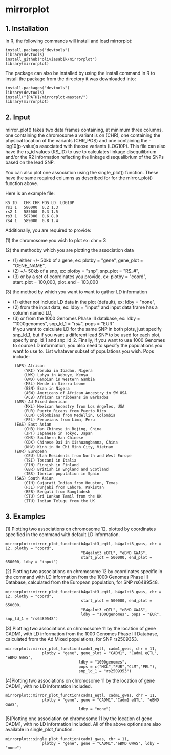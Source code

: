 # mirrorplot
## 1. Installation
In R, the following commands will install and load mirrorplot:
```
install.packages("devtools") 
library(devtools) 
install_github("oliviasabik/mirrorplot") 
library(mirrorplot)
```
The package can also be installed by using the install command in R to install the 
package from the directory it was downloaded into:
```
install.packages("devtools") 
library(devtools)
install("{PATH}/mirrorplot-master/")
library(mirrorplot)
```
## 2. Input
mirror_plot() takes two data frames containing, at minimum
three columns, one containing the chromosome a variant is on (CHR), one 
containing the physical location of the variants (CHR_POS)
and one containing the -log10(p-value)s associated with theose variants (LOG10P).
This file can also have the rs_id values (RS_ID) to use to calculates linkage disequilibrium
and/or the R2 information reflecting the linkage disequalibrium of the SNPs based on 
the lead SNP. 

You can also plot one association using the single_plot() function. These have the same
required columns as described for for the mirror_plot() function above. 

Here is an example file:
``` 
RS_ID	CHR	CHR_POS	LD	LOG10P 
rs1	1	580000	0.2	1.3		
rs2	1	585000	0.3	1.5  
rs3	1	587000	0.6	8.0
rs4	1	589000	0.8	1.4
```
Additionally, you are required to provide:

(1) the chromosome you wish to plot ex: chr = 3

(2) the methodby which you are plotting the association data  
- (1) either +/- 50kb of a gene, ex: plotby = "gene", gene_plot = "GENE_NAME",  
- (2) +/- 50kb of a snp, ex: plotby = "snp", snp_plot = "RS_#",  
- (3) or by a set of coordinates you provide, ex: plotby = "coord", start_plot = 100,000, plot_end = 103,000  

(3) the method by which you want to want to gather LD information  
- (1) either not include LD data in the plot (default), ex: ldby = "none",  
- (2) from the input data, ex: ldby = "input" and input data frame has a column named LD,  
- (3) or from the 1000 Genomes Phase III database, ex: ldby = "1000genomes", snp_ld_1 = "rs#", pops = "EUR"  
	If you want to calculate LD for the same SNP in both plots, just specify snp_ld_1, 
	but if you want a different lead SNP to be used for each plot, specify snp_ld_1 and snp_ld_2. 
	Finally, if you want to use 1000 Genomes to source LD information, you also need to specify 
	the populations you want to use to. List whatever subset of populations you wish. Pops include:
``` 
	(AFR) African
		(YRI) Yoruba in Ibadan, Nigera
		(LWK) Luhya in Webuye, Kenya
		(GWD) Gambian in Western Gambia
		(MSL) Mende in Sierra Leone
		(ESN) Esan in Nigera
		(ASW) Americans of African Ancestry in SW USA
		(ACB) African Carribbeans in Barbados
	(AMR) Ad Mixed American
		(MXL) Mexican Ancestry from Los Angeles, USA
		(PUR) Puerto Ricans from Puerto Rico
		(CLM) Colombians from Medellin, Colombia
		(PEL) Peruvians from Lima, Peru
	(EAS) East Asian
		(CHB) Han Chinese in Bejing, China
		(JPT) Japanese in Tokyo, Japan
		(CHS) Southern Han Chinese
		(CDX) Chinese Dai in Xishuangbanna, China
		(KHV) Kinh in Ho Chi Minh City, Vietnam
	(EUR) European
		(CEU) Utah Residents from North and West Europe
		(TSI) Toscani in Italia
		(FIN) Finnish in Finland
		(GBR) British in England and Scotland
		(IBS) Iberian population in Spain
	(SAS) South Asian
		(GIH) Gujarati Indian from Houston, Texas
		(PJL) Punjabi from Lahore, Pakistan
		(BEB) Bengali from Bangladesh
		(STU) Sri Lankan Tamil from the UK
		(ITU) Indian Telugu from the UK
``` 

## 3. Examples
(1) Plotting two associations on chromosome 12, plotted by coordinates specified in the command
with default LD information.
```
mirrorplot::mirror_plot_function(b4galnt3_eqtl, b4galnt3_gwas, chr = 12, plotby = "coord",
                                 "B4galnt3 eQTL", "eBMD GWAS", 
                                 start_plot = 500000, end_plot = 650000, ldby = "input")

```
(2) Plotting two associations on chromosome 12 by coordinates specific in the command
with LD information from the 1000 Genomes Phase III Database, calculated from the European
population, for SNP rs6489548. 
```
mirrorplot::mirror_plot_function(b4galnt3_eqtl, b4galnt3_gwas, chr = 12, plotby = "coord",
                                 start_plot = 500000, end_plot = 650000,
                                 "B4galnt3 eQTL", "eBMD GWAS",
                                 ldby = "1000genomes", pops = "EUR", snp_ld_1 = "rs6489548")
```
(3) Plotting two associations on chromosome 11 by the location of gene CADM1, with LD 
information from the 1000 Genomes Phase III Database, calculated from the Ad Mixed
populations, for SNP rs2509353.
```
mirrorplot::mirror_plot_function(cadm1_eqtl, cadm1_gwas, chr = 11, 
				plotby = "gene", gene_plot = "CADM1", "Cadm1 eQTL", "eBMD GWAS",
                                ldby = "1000genomes", 
                                pops = c("MXL","PUR","CLM","PEL"), 
                                snp_ld_1 = "rs2509353")

```
(4)Plotting two associations on chromosome 11 by the location of gene CADM1, with no 
LD information included. 
```
mirrorplot::mirror_plot_function(cadm1_eqtl, cadm1_gwas, chr = 11, 
				plotby = "gene", gene = "CADM1","Cadm1 eQTL", "eBMD GWAS",
                                ldby = "none")
```
(5)Plotting one association on chromosome 11 by the location of gene CADM1, with no 
LD information included. All of the above options are also available in single_plot_function.
```
mirrorplot::single_plot_function(cadm1_gwas, chr = 11, 
				plotby = "gene", gene = "CADM1","eBMD GWAS", ldby = "none")
```